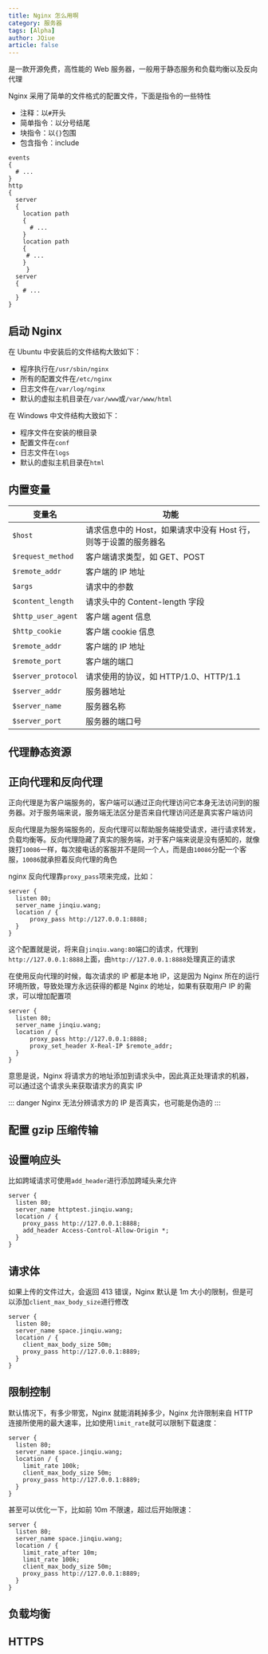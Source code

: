 ```yaml
---
title: Nginx 怎么用啊
category: 服务器
tags: [Alpha]
author: JQiue
article: false
---
```


是一款开源免费，高性能的 Web 服务器，一般用于静态服务和负载均衡以及反向代理

Nginx 采用了简单的文件格式的配置文件，下面是指令的一些特性

+ 注释：以`#`开头
+ 简单指令：以分号结尾
+ 块指令：以`{}`包围
+ 包含指令：include

```
events 
{
  # ... 
}
http  
{
  server
  { 
    location path
    {
      # ...
    }
    location path
    {
     # ...
    }
     }
  server
  {
    # ...
  }
}
```

## 启动 Nginx

在 Ubuntu 中安装后的文件结构大致如下：

+ 程序执行在`/usr/sbin/nginx`
+ 所有的配置文件在`/etc/nginx`
+ 日志文件在`/var/log/nginx`
+ 默认的虚拟主机目录在`/var/www`或`/var/www/html`

在 Windows 中文件结构大致如下：

+ 程序文件在安装的根目录
+ 配置文件在`conf`
+ 日志文件在`logs`
+ 默认的虚拟主机目录在`html`

## 内置变量

变量名 | 功能
---|---
`$host` | 请求信息中的 Host，如果请求中没有 Host 行，则等于设置的服务器名
`$request_method` | 客户端请求类型，如 GET、POST
`$remote_addr` | 客户端的 IP 地址
`$args` | 请求中的参数
`$content_length` | 请求头中的 Content-length 字段
`$http_user_agent` | 客户端 agent 信息
`$http_cookie` | 客户端 cookie 信息
`$remote_addr` | 客户端的 IP 地址
`$remote_port` | 客户端的端口
`$server_protocol` | 请求使用的协议，如 HTTP/1.0、HTTP/1.1
`$server_addr` | 服务器地址
`$server_name` | 服务器名称
`$server_port` | 服务器的端口号

## 代理静态资源

## 正向代理和反向代理

正向代理是为客户端服务的，客户端可以通过正向代理访问它本身无法访问到的服务器。对于服务端来说，服务端无法区分是否来自代理访问还是真实客户端访问

反向代理是为服务端服务的，反向代理可以帮助服务端接受请求，进行请求转发，负载均衡等。反向代理隐藏了真实的服务端，对于客户端来说是没有感知的，就像拨打`10086`一样，每次接电话的客服并不是同一个人，而是由`10086`分配一个客服，`10086`就承担着反向代理的角色

nginx 反向代理靠`proxy_pass`项来完成，比如：

```text
server {
  listen 80;
  server_name jinqiu.wang;
  location / {
      proxy_pass http://127.0.0.1:8888;
  }
}
```

这个配置就是说，将来自`jinqiu.wang:80`端口的请求，代理到`http://127.0.0.1:8888`上面，由`http://127.0.0.1:8888`处理真正的请求

在使用反向代理的时候，每次请求的 IP 都是本地 IP，这是因为 Nginx 所在的运行环境所致，导致处理方永远获得的都是 Nginx 的地址，如果有获取用户 IP 的需求，可以增加配置项

```text
server {
  listen 80;
  server_name jinqiu.wang;
  location / {
      proxy_pass http://127.0.0.1:8888;
      proxy_set_header X-Real-IP $remote_addr;
  }
}
```

意思是说，Nginx 将请求方的地址添加到请求头中，因此真正处理请求的机器，可以通过这个请求头来获取请求方的真实 IP

::: danger
Nginx 无法分辨请求方的 IP 是否真实，也可能是伪造的
:::

## 配置 gzip 压缩传输

## 设置响应头

比如跨域请求可使用`add_header`进行添加跨域头来允许

```text
server {
  listen 80;
  server_name httptest.jinqiu.wang;
  location / {
    proxy_pass http://127.0.0.1:8888;
    add_header Access-Control-Allow-Origin *;
  }
}
```

## 请求体

如果上传的文件过大，会返回 413 错误，Nginx 默认是 1m 大小的限制，但是可以添加`client_max_body_size`进行修改

```text
server {
  listen 80;
  server_name space.jinqiu.wang;
  location / {
    client_max_body_size 50m;
    proxy_pass http://127.0.0.1:8889;
  }
}
```

## 限制控制

默认情况下，有多少带宽，Nginx 就能消耗掉多少，Nginx 允许限制来自 HTTP 连接所使用的最大速率，比如使用`limit_rate`就可以限制下载速度：

```text
server {
  listen 80;
  server_name space.jinqiu.wang;
  location / {
    limit_rate 100k;
    client_max_body_size 50m;
    proxy_pass http://127.0.0.1:8889;
  }
}
```

甚至可以优化一下，比如前 10m 不限速，超过后开始限速：

```text
server {
  listen 80;
  server_name space.jinqiu.wang;
  location / {
    limit_rate_after 10m;
    limit_rate 100k;
    client_max_body_size 50m;
    proxy_pass http://127.0.0.1:8889;
  }
}
```

## 负载均衡

## HTTPS
